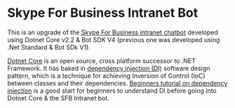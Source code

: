 # Skype For Business Intranet Bot

This is an upgrade of the [Skype For Business intranet chatbot](https://github.com/abhinabsarkar/intranet-chat-bot) developed using Dotnet Core v2.2 & Bot SDK V4 (previous one was developed using .Net Standard & Bot SDk V1).

[Dotnet Core](https://docs.microsoft.com/en-us/dotnet/core/about) is an open source, cross platform successor to .NET Framework. It has baked in [dependency injection (DI)](https://docs.microsoft.com/en-us/aspnet/core/fundamentals/dependency-injection?view=aspnetcore-2.2) software design pattern, which is a technique for achieving Inversion of Control (IoC) between classes and their dependencies. [Beginners tutorial on dependency injection](https://github.com/abhinabsarkar/dependencyinjection) is a good start for beginners to understand DI before going into Dotnet Core & the SFB Intranet bot.
